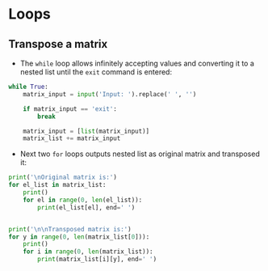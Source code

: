 # Loops

## Transpose a matrix

* The `while` loop allows infinitely accepting values and converting it to a nested list until the `exit` command is entered:

```python
while True:
    matrix_input = input('Input: ').replace(' ', '')

    if matrix_input == 'exit':
        break

    matrix_input = [list(matrix_input)]
    matrix_list += matrix_input
```

* Next two `for` loops outputs nested list as original matrix and transposed it:

```python
print('\nOriginal matrix is:')
for el_list in matrix_list:
    print()
    for el in range(0, len(el_list)):
        print(el_list[el], end=' ')


print('\n\nTransposed matrix is:')
for y in range(0, len(matrix_list[0])):
    print()
    for i in range(0, len(matrix_list)):
        print(matrix_list[i][y], end=' ')
```

